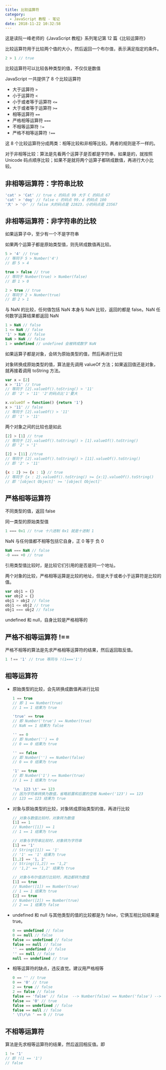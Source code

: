 ```yaml
---
title: 比较运算符
category:
  - JavaScript 教程 - 笔记
date: 2018-11-22 10:32:58
---
```



这是读阮一峰老师的《JavaScript 教程》系列笔记第 12 篇《比较运算符》

比较运算符用于比较两个值的大小，然后返回一个布尔值，表示满足指定的条件。

```js
2 > 1 // true
```

比较运算符可以比较各种类型的值，不仅仅是数值

JavaScript 一共提供了 8 个比较运算符

- 大于运算符 `>`
- 小于运算符 `<`
- 小于或者等于运算符 `<=`
- 大于或者等于运算符 `>=`
- 相等运算符 `==`
- 严格相等运算符 `===`
- 不相等运算符 `!=`
- 严格不相等运算符 `!==`

这 8 个比较运算符分成两类：相等比较和非相等比较。两者的规则是不一样的。

对于非相等比较：算法是先看两个运算子是否都是字符串，如果是的，就按照 Unicode 码点顺序比较；如果不是就将两个运算子都转成数值，再进行大小比较。

## 非相等运算符：字符串比较

```js
'cat' > 'Cat' // true c 的码点 99 大于 C 的码点 67
'cat' > 'dog' // false c 的码点 99，d 的码点 100
'大' > '小' // false 大的码点是 22823，小的码点是 23567
```

## 非相等运算符：非字符串的比较

如果运算子中，至少有一个不是字符串

如果两个运算子都是原始类型值，则先转成数值再比较。

```js
5 > '4' // true
// 等同于 5 > Number('4')
// 即 5 > 4

true > false // true
// 等同于 Number(true) > Number(false)
// 即 1 > 0

2 > true // true
// 等同于 2 > Number(true)
// 即 2 > 1
```

与 NaN 的比较，任何值包括 NaN 本身与 NaN 比较，返回的都是 false。NaN 任何数学运算结果都返回 NaN

```js
1 > NaN // false
1 <= NaN // false
'1' > NaN // false
NaN > NaN // false
1 > undefined // undefined 会被转成数字 NaN
```

如果运算子都是对象，会转为原始类型的值，然后再进行比较

对象转换成原始类型的值，算法是先调用 valueOf 方法；如果返回值还是对象，就再接着调用 toString 方法。

```js
var x = [2]
x > '11' // true
// 等同于 [2].valueOf().toString() > '11'
// 即 '2' > '11' '2'的码点比'1'要大

x.valueOf = function() {return '1'}
x > '11' // false
// 等同于 [2].valueOf() > '11'
// 即 '1' > '11'
```

两个对象之间的比较也是如此

```js
[2] > [1] // true
// 等同于 [2].valueOf().toString() > [1].valueOf().toString()
// 即 '2' > '1'

[2] > [11] //true
// 等同于 [2].valueOf().toString() > [11].valueOf().toString()
// 即 '2' > '11'

{x : 2} >= {x : 1} // true
// 等同于 {x : 2}.valueOf().toString() >= {x:1}.valueOf().toString()
// 即 '[object Object]' >= '[object Object]'
```

## 严格相等运算符

不同类型的值，返回 false

同一类型的原始类型值

```js
1 === 0x1 // true 十六进制 0x1 就是十进制 1
```

NaN 与任何值都不相等包括它自身，正 0 等于 负 0

```js
NaN === NaN // false
-0 === +0 // true
```

引用类型值比较时，是比较它们引用的是否是同一个地址。

两个对象的比较，严格相等运算是比较的地址，但是大于或者小于运算符是比较的值。

```js
var obj1 = {}
var obj2 = {}
obj1 > obj2 // false
obj1 <= obj2 // true
obj1 === obj2 // false
```

undefined 和 null，自身比较是严格相等的

## 严格不相等运算符 !==

严格不相等的算法是先求严格相等运算符的结果，然后返回取反值。

```js
1 ！== '1' // true 等同与 !(1==='1')
```

## 相等运算符

- 原始类型的比较，会先转换成数值再进行比较

  ```js
  1 == true
  // 即 1 == Number(true) 
  // 1 == 1 结果为 true
  
  'true' == true
  // 即 Number('true') == Number(true) 
  // NaN == 1 结果为 false
  
  '' == 0
  // 即 Number('') == 0
  // 0 == 0 结果为 true
  
  '' == false
  // 即 Number('') == Number(false)
  // 0 == 0 结果为 true
  
  '1' == true
  // 即 Number('1') == Number(true)
  // 1 == 1 结果为 true
  
  '\n  123 \t' == 123
  // 因为字符串转换为数值，省略前置和后置的空格 Number('123') == 123
  // 123 == 123 结果为 true
  ```

- 对象与原始类型的比较，对象转成原始类型的值，再进行比较

  ```js
  // 对象与数值比较时，对象转为数值
  [1] == 1
  // Number([1]) == 1
  // 1 == 1 结果为 true
  
  // 对象与字符串比较时，对象转为字符串
  [1] == '1'
  // String([1]) == '1'
  // '1' == '1' 结果为 true
  [1,2] == '1, 2'
  // String([1,2]) == '1,2'
  // '1,2' == '1,2' 结果为 true
  
  // 对象与布尔值进行比较时，两边都转为数值
  [1] == true
  // Number([1]) == Number(true)
  // 1 == 1 结果为 true
  [2] == true
  // Number([2]) == Number(true)
  // 2 == 1 结果为 false
  ```

- undefined 和 null 与其他类型的值的比较都是为 false，它俩互相比较结果是 true。

  ```js
  0 == undefined // false
  0 == null // false
  false == undefined // false
  false == null // false
  '' == undefined // false
  '' == null // false
  null == undefined // true
  ```

- 相等运算符的缺点，违反直觉。建议用严格相等

  ```js
  0 == '' // true
  0 == '0' // true
  2 == true // false
  2 == false // false
  false == 'false' // false  --> Number(false) == Number('false') --> 0 == NaN --> false
  false == '0' // true
  false == undefined // false
  false == null // false
  ' \t\r\n ' == 0 // true
  ```


## 不相等运算符

算法是先求相等运算符的结果，然后返回相反值。即

```js
1 != '1'
// 即 !(1 == '1')
// false
```


